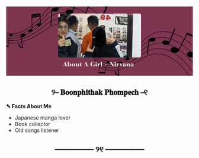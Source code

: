 ![Alt text](./picture/pic.png)
## <center> ୨⎯ 𝐁𝐨𝐨𝐧𝐩𝐡𝐢𝐭𝐡𝐚𝐤 𝐏𝐡𝐨𝐦𝐩𝐞𝐜𝐡 ⎯୧ </center>
**✎ Facts About Me**
  - Japanese manga lover
  - Book collector
  - Old songs listener
## <center> ————— ୨୧ ————— </center>
